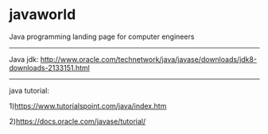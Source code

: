 # javaworld

Java programming landing page for computer engineers

------------------------------------------------------------------------------------

Java jdk: http://www.oracle.com/technetwork/java/javase/downloads/jdk8-downloads-2133151.html

------------------------------------------------------------------------------------

java tutorial: 

1)https://www.tutorialspoint.com/java/index.htm

2)https://docs.oracle.com/javase/tutorial/
